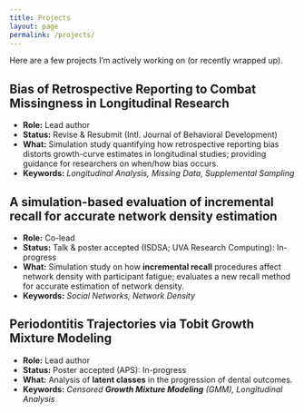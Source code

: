 ```yaml
---
title: Projects
layout: page
permalink: /projects/
---
```


Here are a few projects I’m actively working on (or recently wrapped up).

## Bias of Retrospective Reporting to Combat Missingness in Longitudinal Research
- **Role:** Lead author
-  **Status:** Revise & Resubmit (Intl. Journal of Behavioral Development)  
- **What:** Simulation study quantifying how retrospective reporting bias distorts growth-curve estimates in longitudinal studies; providing guidance for researchers on when/how bias occurs. 
- **Keywords:** *Longitudinal Analysis, Missing Data, Supplemental Sampling*  

## A simulation-based evaluation of incremental recall for accurate network density estimation
- **Role:** Co-lead
- **Status:** Talk & poster accepted (ISDSA; UVA Research Computing): In-progress
- **What:** Simulation study on how **incremental recall** procedures affect network density with participant fatigue; evaluates a new recall method for accurate estimation of network density.
- **Keywords:** *Social Networks, Network Density*

## Periodontitis Trajectories via Tobit Growth Mixture Modeling
- **Role:** Lead author
- **Status:** Poster accepted (APS): In-progress
- **What:** Analysis of **latent classes** in the progression of dental outcomes.
- **Keywords:** *Censored **Growth Mixture Modeling** (GMM), Longitudinal Analysis*
